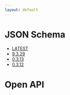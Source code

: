 ```yaml
---
layout: default
---
```


# JSON Schema
<ul>

<li><a href="jsonschema/v9.3.29.json">LATEST</a></li>

<li><a href="jsonschema/v9.3.29.json">9.3.29</a></li>

<li><a href="jsonschema/v0.3.13.json">0.3.13</a></li>

<li><a href="jsonschema/v0.3.12.json">0.3.12</a></li>

</ul>

# Open API
<ul>

</ul>